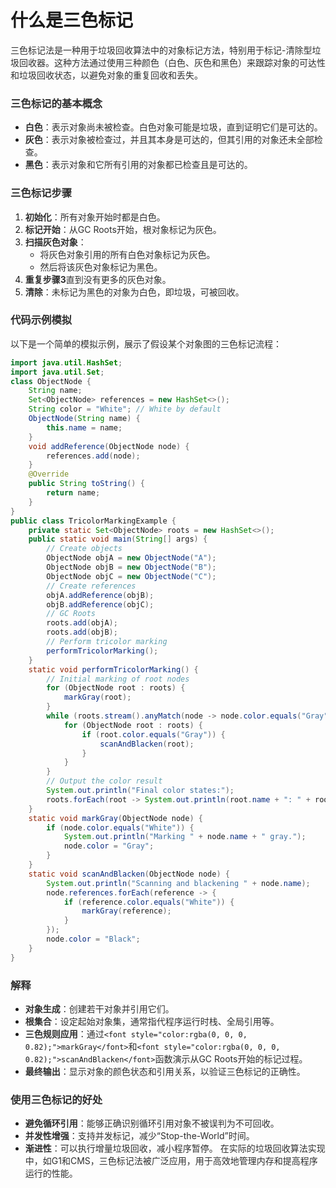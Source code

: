 # 什么是三色标记
<font style="color:rgba(0, 0, 0, 0.82);">三色标记法是一种用于垃圾回收算法中的对象标记方法，特别用于标记-清除型垃圾回收器。这种方法通过使用三种颜色（白色、灰色和黑色）来跟踪对象的可达性和垃圾回收状态，以避免对象的重复回收和丢失。</font>
### <font style="color:rgba(0, 0, 0, 0.82);">三色标记的基本概念</font>
+ **<font style="color:rgba(0, 0, 0, 0.82);">白色</font>**<font style="color:rgba(0, 0, 0, 0.82);">：表示对象尚未被检查。白色对象可能是垃圾，直到证明它们是可达的。</font>
+ **<font style="color:rgba(0, 0, 0, 0.82);">灰色</font>**<font style="color:rgba(0, 0, 0, 0.82);">：表示对象被检查过，并且其本身是可达的，但其引用的对象还未全部检查。</font>
+ **<font style="color:rgba(0, 0, 0, 0.82);">黑色</font>**<font style="color:rgba(0, 0, 0, 0.82);">：表示对象和它所有引用的对象都已检查且是可达的。</font>
### <font style="color:rgba(0, 0, 0, 0.82);">三色标记步骤</font>
1. **<font style="color:rgba(0, 0, 0, 0.82);">初始化</font>**<font style="color:rgba(0, 0, 0, 0.82);">：所有对象开始时都是白色。</font>
2. **<font style="color:rgba(0, 0, 0, 0.82);">标记开始</font>**<font style="color:rgba(0, 0, 0, 0.82);">：从GC Roots开始，根对象标记为灰色。</font>
3. **<font style="color:rgba(0, 0, 0, 0.82);">扫描灰色对象</font>**<font style="color:rgba(0, 0, 0, 0.82);">：</font>
    - <font style="color:rgba(0, 0, 0, 0.82);">将灰色对象引用的所有白色对象标记为灰色。</font>
    - <font style="color:rgba(0, 0, 0, 0.82);">然后将该灰色对象标记为黑色。</font>
4. **<font style="color:rgba(0, 0, 0, 0.82);">重复步骤3</font>**<font style="color:rgba(0, 0, 0, 0.82);">直到没有更多的灰色对象。</font>
5. **<font style="color:rgba(0, 0, 0, 0.82);">清除</font>**<font style="color:rgba(0, 0, 0, 0.82);">：未标记为黑色的对象为白色，即垃圾，可被回收。</font>
### <font style="color:rgba(0, 0, 0, 0.82);">代码示例模拟</font>
<font style="color:rgba(0, 0, 0, 0.82);">以下是一个简单的模拟示例，展示了假设某个对象图的三色标记流程：</font>
```java
import java.util.HashSet;  
import java.util.Set;  
class ObjectNode {  
    String name;  
    Set<ObjectNode> references = new HashSet<>();  
    String color = "White"; // White by default  
    ObjectNode(String name) {  
        this.name = name;  
    }  
    void addReference(ObjectNode node) {  
        references.add(node);  
    }  
    @Override  
    public String toString() {  
        return name;  
    }  
}  
public class TricolorMarkingExample {  
    private static Set<ObjectNode> roots = new HashSet<>();  
    public static void main(String[] args) {  
        // Create objects  
        ObjectNode objA = new ObjectNode("A");  
        ObjectNode objB = new ObjectNode("B");  
        ObjectNode objC = new ObjectNode("C");  
        // Create references  
        objA.addReference(objB);  
        objB.addReference(objC);  
        // GC Roots  
        roots.add(objA);   
        roots.add(objB);  
        // Perform tricolor marking  
        performTricolorMarking();  
    }  
    static void performTricolorMarking() {  
        // Initial marking of root nodes  
        for (ObjectNode root : roots) {  
            markGray(root);  
        }  
        while (roots.stream().anyMatch(node -> node.color.equals("Gray"))) {  
            for (ObjectNode root : roots) {  
                if (root.color.equals("Gray")) {  
                    scanAndBlacken(root);  
                }  
            }  
        }  
        // Output the color result  
        System.out.println("Final color states:");  
        roots.forEach(root -> System.out.println(root.name + ": " + root.color + ", references: " + root.references));  
    }  
    static void markGray(ObjectNode node) {  
        if (node.color.equals("White")) {  
            System.out.println("Marking " + node.name + " gray.");  
            node.color = "Gray";  
        }  
    }  
    static void scanAndBlacken(ObjectNode node) {  
        System.out.println("Scanning and blackening " + node.name);  
        node.references.forEach(reference -> {  
            if (reference.color.equals("White")) {  
                markGray(reference);  
            }  
        });  
        node.color = "Black";  
    }  
}
```
### <font style="color:rgba(0, 0, 0, 0.82);">解释</font>
+ **<font style="color:rgba(0, 0, 0, 0.82);">对象生成</font>**<font style="color:rgba(0, 0, 0, 0.82);">：创建若干对象并引用它们。</font>
+ **<font style="color:rgba(0, 0, 0, 0.82);">根集合</font>**<font style="color:rgba(0, 0, 0, 0.82);">：设定起始对象集，通常指代程序运行时栈、全局引用等。</font>
+ **<font style="color:rgba(0, 0, 0, 0.82);">三色规则应用</font>**<font style="color:rgba(0, 0, 0, 0.82);">：通过</font>`<font style="color:rgba(0, 0, 0, 0.82);">markGray</font>`<font style="color:rgba(0, 0, 0, 0.82);">和</font>`<font style="color:rgba(0, 0, 0, 0.82);">scanAndBlacken</font>`<font style="color:rgba(0, 0, 0, 0.82);">函数演示从GC Roots开始的标记过程。</font>
+ **<font style="color:rgba(0, 0, 0, 0.82);">最终输出</font>**<font style="color:rgba(0, 0, 0, 0.82);">：显示对象的颜色状态和引用关系，以验证三色标记的正确性。</font>
### <font style="color:rgba(0, 0, 0, 0.82);">使用三色标记的好处</font>
+ **<font style="color:rgba(0, 0, 0, 0.82);">避免循环引用</font>**<font style="color:rgba(0, 0, 0, 0.82);">：能够正确识别循环引用对象不被误判为不可回收。</font>
+ **<font style="color:rgba(0, 0, 0, 0.82);">并发性增强</font>**<font style="color:rgba(0, 0, 0, 0.82);">：支持并发标记，减少“Stop-the-World”时间。</font>
+ **<font style="color:rgba(0, 0, 0, 0.82);">渐进性</font>**<font style="color:rgba(0, 0, 0, 0.82);">：可以执行增量垃圾回收，减小程序暂停。</font>
<font style="color:rgba(0, 0, 0, 0.82);">在实际的垃圾回收算法实现中，如G1和CMS，三色标记法被广泛应用，用于高效地管理内存和提高程序运行的性能。</font>
